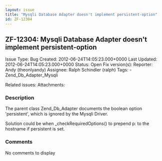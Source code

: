 ```yaml
---
layout: issue
title: "Mysqli Database Adapter doesn't implement persistent-option"
id: ZF-12304
---
```


ZF-12304: Mysqli Database Adapter doesn't implement persistent-option
---------------------------------------------------------------------

 Issue Type: Bug Created: 2012-06-24T14:05:23.000+0000 Last Updated: 2012-06-24T14:05:23.000+0000 Status: Open Fix version(s): 
 Reporter:  Andy (theonlyandy)  Assignee:  Ralph Schindler (ralph)  Tags: - Zend\_Db\_Adapter\_Mysqli
 
 Related issues: 
 Attachments: 
### Description

The parent class Zend\_Db\_Adapter documents the boolean option 'persistent', which is ignored by the Mysqli Driver.

Solution could be when \_checkRequiredOptions() to prepend p: to the hostname if persistent is set.

 

 

### Comments

No comments to display